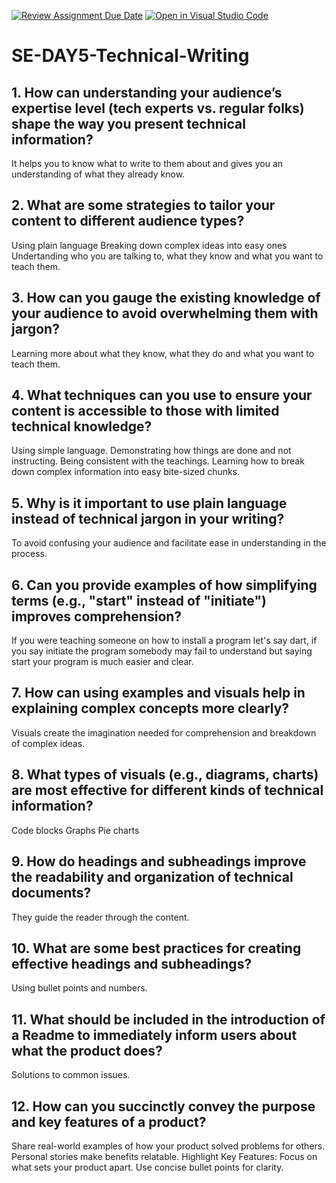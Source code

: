 [![Review Assignment Due Date](https://classroom.github.com/assets/deadline-readme-button-22041afd0340ce965d47ae6ef1cefeee28c7c493a6346c4f15d667ab976d596c.svg)](https://classroom.github.com/a/zsAR-pyY)
[![Open in Visual Studio Code](https://classroom.github.com/assets/open-in-vscode-2e0aaae1b6195c2367325f4f02e2d04e9abb55f0b24a779b69b11b9e10269abc.svg)](https://classroom.github.com/online_ide?assignment_repo_id=16241030&assignment_repo_type=AssignmentRepo)
# SE-DAY5-Technical-Writing
## 1. How can understanding your audience’s expertise level (tech experts vs. regular folks) shape the way you present technical information?
It helps you to know what to write to them about and gives you an understanding of what they already know.
## 2. What are some strategies to tailor your content to different audience types?
Using plain language
Breaking down complex ideas into easy ones
Undertanding who you are talking to, what they know and what you want to teach them.

## 3. How can you gauge the existing knowledge of your audience to avoid overwhelming them with jargon?
Learning more about what they know, what they do and what you want to teach them.
## 4. What techniques can you use to ensure your content is accessible to those with limited technical knowledge?
Using simple language.
Demonstrating how things are done and not instructing.
Being consistent with the teachings.
Learning how to break down complex information into easy bite-sized chunks.
## 5. Why is it important to use plain language instead of technical jargon in your writing?
To avoid confusing your audience and facilitate ease in understanding in the process.
## 6. Can you provide examples of how simplifying terms (e.g., "start" instead of "initiate") improves comprehension?
If you were teaching someone on how to install a program let's say dart, if you say initiate the program somebody may fail to understand but saying start your program is much easier and clear.
## 7. How can using examples and visuals help in explaining complex concepts more clearly?
Visuals create the imagination needed for comprehension and breakdown of complex ideas.
## 8. What types of visuals (e.g., diagrams, charts) are most effective for different kinds of technical information?
Code blocks
Graphs
Pie charts
## 9. How do headings and subheadings improve the readability and organization of technical documents?
They guide the reader through the content.
## 10. What are some best practices for creating effective headings and subheadings?
Using bullet points and numbers.
## 11. What should be included in the introduction of a Readme to immediately inform users about what the product does?
Solutions to common issues.
## 12. How can you succinctly convey the purpose and key features of a product?
Share real-world examples of how your product solved problems for others. Personal stories make benefits relatable. Highlight Key Features: Focus on what sets your product apart. Use concise bullet points for clarity.


